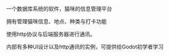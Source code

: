 一个数据库系统的软件，猫咪的信息管理平台


拥有管理猫咪信息、地点、种类与打卡功能


使用http协议与后端服务器进行通讯。

内部有多种UI设计以及http通讯的实例，可提供给Godot初学者学习
